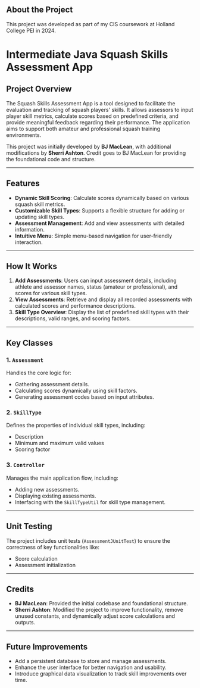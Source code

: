 ## About the Project
This project was developed as part of my CIS coursework at Holland College PEI in 2024.

# Intermediate Java Squash Skills Assessment App

## Project Overview
The Squash Skills Assessment App is a tool designed to facilitate the evaluation and tracking of squash players' skills. It allows assessors to input player skill metrics, calculate scores based on predefined criteria, and provide meaningful feedback regarding their performance. The application aims to support both amateur and professional squash training environments.

This project was initially developed by **BJ MacLean**, with additional modifications by **Sherri Ashton**. Credit goes to BJ MacLean for providing the foundational code and structure.

---

## Features
- **Dynamic Skill Scoring**: Calculate scores dynamically based on various squash skill metrics.
- **Customizable Skill Types**: Supports a flexible structure for adding or updating skill types.
- **Assessment Management**: Add and view assessments with detailed information.
- **Intuitive Menu**: Simple menu-based navigation for user-friendly interaction.

---

## How It Works
1. **Add Assessments**: Users can input assessment details, including athlete and assessor names, status (amateur or professional), and scores for various skill types.
2. **View Assessments**: Retrieve and display all recorded assessments with calculated scores and performance descriptions.
3. **Skill Type Overview**: Display the list of predefined skill types with their descriptions, valid ranges, and scoring factors.

---

## Key Classes
### 1. `Assessment`
Handles the core logic for:
- Gathering assessment details.
- Calculating scores dynamically using skill factors.
- Generating assessment codes based on input attributes.

### 2. `SkillType`
Defines the properties of individual skill types, including:
- Description
- Minimum and maximum valid values
- Scoring factor

### 3. `Controller`
Manages the main application flow, including:
- Adding new assessments.
- Displaying existing assessments.
- Interfacing with the `SkillTypeUtil` for skill type management.

---

## Unit Testing
The project includes unit tests (`AssessmentJUnitTest`) to ensure the correctness of key functionalities like:
- Score calculation
- Assessment initialization

---

## Credits
- **BJ MacLean**: Provided the initial codebase and foundational structure.
- **Sherri Ashton**: Modified the project to improve functionality, remove unused constants, and dynamically adjust score calculations and outputs.

---

## Future Improvements
- Add a persistent database to store and manage assessments.
- Enhance the user interface for better navigation and usability.
- Introduce graphical data visualization to track skill improvements over time.

